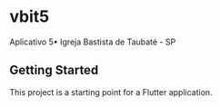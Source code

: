 # vbit5

Aplicativo 5• Igreja Bastista de Taubaté - SP

## Getting Started

This project is a starting point for a Flutter application.
